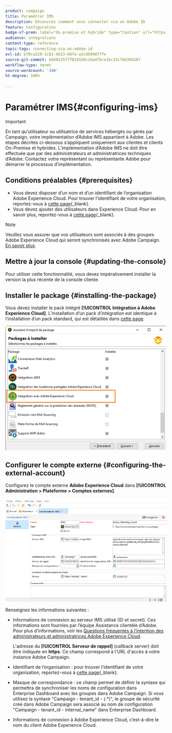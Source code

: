 ```yaml
---
product: campaign
title: Paramétrer IMS
description: Découvrez comment vous connecter via un Adobe ID
feature: Configuration
badge-v7-prem: label="On-premise et hybride" type="Caution" url="https://experienceleague.adobe.com/docs/campaign-classic/using/installing-campaign-classic/architecture-and-hosting-models/hosting-models-lp/hosting-models.html?lang=fr" tooltip="S’applique uniquement aux déploiements on-premise et hybrides"
audience: integrations
content-type: reference
topic-tags: connecting-via-an-adobe-id
exl-id: b70ca220-1c81-4b23-b07a-a2cd694877fe
source-git-commit: b666535f7f82d1b8c2da4fbce1bc25cf8d39d187
workflow-type: tm+mt
source-wordcount: '340'
ht-degree: 100%

---
```


# Paramétrer IMS{#configuring-ims}

>[!IMPORTANT]
>
>En tant qu’utilisateur ou utilisatrice de services hébergés ou gérés par Campaign, votre implémentation d’Adobe IMS appartient à Adobe. Les étapes décrites ci-dessous s’appliquent uniquement aux clientes et clients On-Premise et hybrides.
> L’implémentation d’Adobe IMS ne doit être effectuée que par des administrateurs et administratrices techniques d’Adobe. Contactez votre représentant ou représentante Adobe pour démarrer le processus d’implémentation.

## Conditions préalables {#prerequisites}

* Vous devez disposer d’un nom et d’un identifiant de l’organisation Adobe Experience Cloud. Pour trouver l’identifiant de votre organisation, reportez-vous à [cette page](https://experienceleague.adobe.com/docs/core-services/interface/administration/organizations.html?lang=fr){_blank}.
* Vous devez ajouter des utilisateurs dans Experience Cloud. Pour en savoir plus, reportez-vous à [cette page](https://experienceleague.adobe.com/docs/core-services/interface/administration/admin-getting-started.html?lang=fr){_blank}.

>[!NOTE]
>
>Veuillez vous assurer que vos utilisateurs sont associés à des groupes Adobe Experience Cloud qui seront synchronisés avec Adobe Campaign. [En savoir plus](#configuring-the-external-account).

## Mettre à jour la console {#updating-the-console}

Pour utiliser cette fonctionnalité, vous devez impérativement installer la version la plus récente de la console cliente.

## Installer le package {#installing-the-package}

Vous devez installer le pack intégré **[!UICONTROL Intégration à Adobe Experience Cloud]**. L’installation d’un pack d’intégration est identique à l’installation d’un pack standard, qui est détaillée dans [cette page](../../installation/using/installing-campaign-standard-packages.md).

![](assets/ims_6.png)

## Configurer le compte externe {#configuring-the-external-account}

Configurez le compte externe **Adobe Experience Cloud** dans **[!UICONTROL Administration > Plateforme > Comptes externes]**.

![](assets/ims_5.png)

Renseignez les informations suivantes :

* Informations de connexion au serveur IMS utilisé (ID et secret). Ces informations sont fournies par l’équipe Assistance clientèle d’Adobe. Pour plus d’informations, voir les [Questions fréquentes à l’intention des administrateurs et administratrices Adobe Experience Cloud](https://experienceleague.adobe.com/docs/core-services/interface/manage-users-and-products/faq.html?lang=fr).

  L&#39;adresse du **[!UICONTROL Serveur de rappel]** (callback server) doit être indiquée en **https**. Ce champ correspond à l&#39;URL d&#39;accès à votre instance Adobe Campaign.

* Identifiant de l’organisation : pour trouver l’identifiant de votre organisation, reportez-vous à [cette page](https://experienceleague.adobe.com/docs/core-services/interface/administration/organizations.html?lang=fr){_blank}.

* Masque de correspondance : ce champ permet de définir la syntaxe qui permettra de synchroniser les noms de configuration dans Enterprise Dashboard avec les groupes dans Adobe Campaign. Si vous utilisez la syntaxe &quot;Campaign - tenant_id - (.&#42;)&quot;, le groupe de sécurité créé dans Adobe Campaign sera associé au nom de configuration &quot;Campaign - tenant_id - internal_name&quot; dans Enterprise Dashboard.

* Informations de connexion à Adobe Experience Cloud, c’est-à-dire le nom du client Adobe Experience Cloud.
